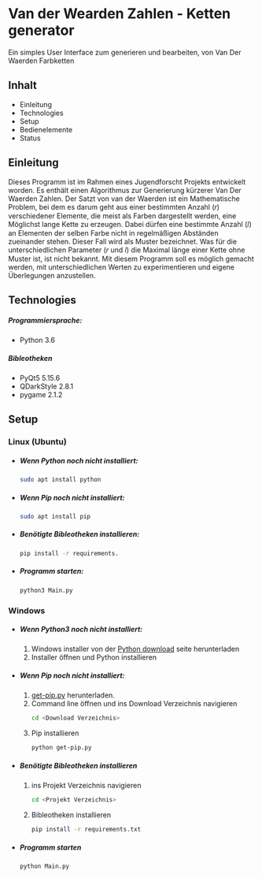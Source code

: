 # Van der Wearden Zahlen - Ketten generator
Ein simples User Interface zum generieren und bearbeiten, von Van Der Waerden Farbketten

## Inhalt
- Einleitung
- Technologies
- Setup
- Bedienelemente
- Status

## Einleitung
Dieses Programm ist im Rahmen eines Jugendforscht Projekts entwickelt worden. Es enthält einen Algorithmus zur Generierung kürzerer Van Der Waerden Zahlen. Der Satzt von van der Waerden ist ein Mathematische Problem, bei dem es darum geht aus einer bestimmten Anzahl (𝑟) verschiedener Elemente, die meist als Farben dargestellt werden, eine Möglichst lange Kette zu erzeugen. Dabei dürfen eine bestimmte Anzahl (𝑙) an Elementen der selben Farbe nicht in regelmäßigen Abständen zueinander stehen. Dieser Fall wird als Muster bezeichnet. Was für die unterschiedlichen Parameter (𝑟 und 𝑙) die Maximal länge einer Kette ohne Muster ist, ist nicht bekannt. Mit diesem Programm soll es möglich gemacht werden, mit unterschiedlichen Werten zu experimentieren und eigene Überlegungen anzustellen. 

## Technologies
##### Programmiersprache:
- Python 3.6
##### Bibleotheken
- PyQt5 5.15.6
- QDarkStyle 2.8.1
- pygame 2.1.2

## Setup
### Linux (Ubuntu)
- ##### Wenn Python noch nicht installiert: 
  ```sh
  sudo apt install python
- ##### Wenn Pip noch nicht installiert:
  ```sh
  sudo apt install pip
- ##### Benötigte Bibleotheken installieren: 
  ```sh
  pip install -r requirements.
- ##### Programm starten:
  ```sh
  python3 Main.py
### Windows
- ##### Wenn Python3 noch nicht installiert:
    1. Windows installer von der [Python download](https://www.python.org/downloads/release/python-3102/) seite herunterladen
    2. Installer öffnen und Python installieren
- ##### Wenn Pip noch nicht installiert:
    1. [get-pip.py](https://bootstrap.pypa.io/get-pip.py) herunterladen.
    2. Command line öffnen und ins Download Verzeichnis navigieren
        ```sh
        cd <Download Verzeichnis>
    3. Pip installieren
        ```sh
        python get-pip.py
- ##### Benötigte Bibleotheken installieren
    1. ins Projekt Verzeichnis navigieren
        ```sh
        cd <Projekt Verzeichnis>
    2. Bibleotheken installieren
        ```sh
        pip install -r requirements.txt
- ##### Programm starten
    ```sh
    python Main.py
